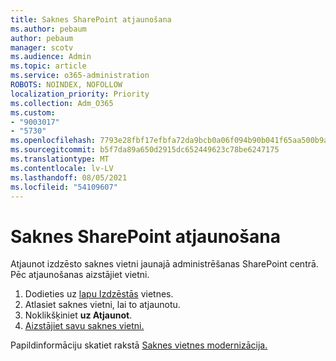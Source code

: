 ```yaml
---
title: Saknes SharePoint atjaunošana
ms.author: pebaum
author: pebaum
manager: scotv
ms.audience: Admin
ms.topic: article
ms.service: o365-administration
ROBOTS: NOINDEX, NOFOLLOW
localization_priority: Priority
ms.collection: Adm_O365
ms.custom:
- "9003017"
- "5730"
ms.openlocfilehash: 7793e28fbf17efbfa72da9bcb0a06f094b90b041f65aa500b9ab85010c234a02
ms.sourcegitcommit: b5f7da89a650d2915dc652449623c78be6247175
ms.translationtype: MT
ms.contentlocale: lv-LV
ms.lasthandoff: 08/05/2021
ms.locfileid: "54109607"
---
```

# <a name="restore-the-sharepoint-root-site"></a>Saknes SharePoint atjaunošana

Atjaunot izdzēsto saknes vietni jaunajā administrēšanas SharePoint centrā. Pēc atjaunošanas aizstājiet vietni.

1. Dodieties uz [lapu Izdzēstās](https://admin.microsoft.com/sharepoint?page=recycleBin&modern=true) vietnes. 
2. Atlasiet saknes vietni, lai to atjaunotu.
3. Noklikšķiniet **uz Atjaunot**.
4. [Aizstājiet savu saknes vietni.](https://docs.microsoft.com/sharepoint/troubleshoot/sites/url-that-resides-under-root-site-collection-is-broken)

Papildinformāciju skatiet rakstā [Saknes vietnes modernizācija.](https://docs.microsoft.com/sharepoint/modern-root-site)
